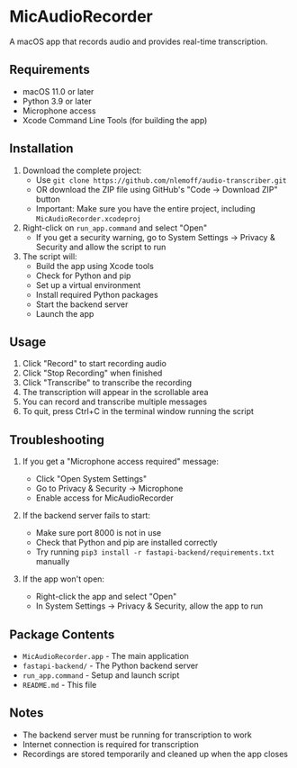 # MicAudioRecorder

A macOS app that records audio and provides real-time transcription.

## Requirements

- macOS 11.0 or later
- Python 3.9 or later
- Microphone access
- Xcode Command Line Tools (for building the app)

## Installation

1. Download the complete project:
   - Use `git clone https://github.com/nlemoff/audio-transcriber.git`
   - OR download the ZIP file using GitHub's "Code → Download ZIP" button
   - Important: Make sure you have the entire project, including `MicAudioRecorder.xcodeproj`
2. Right-click on `run_app.command` and select "Open"
   - If you get a security warning, go to System Settings -> Privacy & Security and allow the script to run
3. The script will:
   - Build the app using Xcode tools
   - Check for Python and pip
   - Set up a virtual environment
   - Install required Python packages
   - Start the backend server
   - Launch the app

## Usage

1. Click "Record" to start recording audio
2. Click "Stop Recording" when finished
3. Click "Transcribe" to transcribe the recording
4. The transcription will appear in the scrollable area
5. You can record and transcribe multiple messages
6. To quit, press Ctrl+C in the terminal window running the script

## Troubleshooting

1. If you get a "Microphone access required" message:
   - Click "Open System Settings"
   - Go to Privacy & Security -> Microphone
   - Enable access for MicAudioRecorder

2. If the backend server fails to start:
   - Make sure port 8000 is not in use
   - Check that Python and pip are installed correctly
   - Try running `pip3 install -r fastapi-backend/requirements.txt` manually

3. If the app won't open:
   - Right-click the app and select "Open"
   - In System Settings -> Privacy & Security, allow the app to run

## Package Contents

- `MicAudioRecorder.app` - The main application
- `fastapi-backend/` - The Python backend server
- `run_app.command` - Setup and launch script
- `README.md` - This file

## Notes

- The backend server must be running for transcription to work
- Internet connection is required for transcription
- Recordings are stored temporarily and cleaned up when the app closes 
